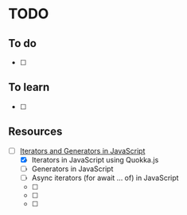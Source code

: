 # TODO

## To do

- [ ] 

## To learn

- [ ] 

## Resources

- [ ] [Iterators and Generators in JavaScript](https://www.youtube.com/playlist?list=PL0zVEGEvSaeG2T5n8FuPGb11JHea7idb9)
  - [x] Iterators in JavaScript using Quokka.js
  - [ ] Generators in JavaScript
  - [ ] Async iterators (for await ... of) in JavaScript
  - [ ] 
  - [ ] 
  - [ ] 
